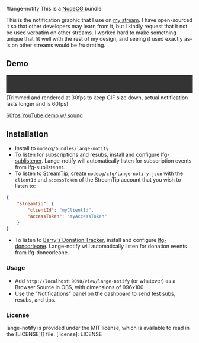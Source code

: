 #lange-notify
This is a [NodeCG](http://github.com/nodecg/nodecg) bundle.

This is the notification graphic that I use on [my stream](http://twitch.tv/langeh).
I have open-sourced it so that other developers may learn from it, but I kindly request that it not be used verbatim
on other streams. I worked hard to make something unique that fit well with the rest of my design, and seeing it used
exactly as-is on other streams would be frustrating.

## Demo
<img src="sample.gif?raw=true"/>
(Trimmed and rendered at 30fps to keep GIF size down, actual notification lasts longer and is 60fps)

[60fps YouTube demo w/ sound](https://www.youtube.com/watch?v=yMC4vuoset8)

## Installation
- Install to `nodecg/bundles/lange-notify`
- To listen for subscriptions and resubs, install and configure [lfg-sublistener](https://github.com/SupportClass/lfg-sublistener).
Lange-notify will automatically listen for subscription events from lfg-sublistener.
- To listen to [StreamTip](https://streamtip.com), create `nodecg/cfg/lange-notify.json` with the `clientId` and `accessToken` of the 
StreamTip account that you wish to listen to:
```json
{
    "streamTip": {
        "clientId": "myClientId",
        "accessToken": "myAccessToken"
    }
}
```
- To listen to [Barry's Donation Tracker](http://don.barrycarlyon.co.uk/), install and configure [lfg-doncorleone](https://github.com/SupportClass/lfg-doncorleone).
Lange-notify will automatically listen for donation events from lfg-doncorleone.

### Usage
- Add `http://localhost:9090/view/lange-notify` (or whatever) as a Browser Source in OBS, with dimensions of 996x100
- Use the "Notifications" panel on the dashboard to send test subs, resubs, and tips.

### License
lange-notify is provided under the MIT license, which is available to read in the [LICENSE][] file.
[license]: LICENSE
